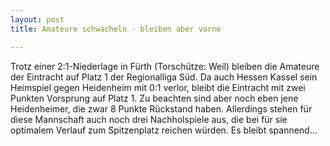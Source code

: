 ```yaml
---
layout: post
title: Amateure schwächeln - bleiben aber vorne

---
```


Trotz einer 2:1-Niederlage in Fürth (Torschütze: Weil) bleiben die Amateure der Eintracht auf Platz 1 der Regionalliga Süd. Da auch Hessen Kassel sein Heimspiel gegen Heidenheim mit 0:1 verlor, bleibt die Eintracht mit zwei Punkten Vorsprung auf Platz 1. Zu beachten sind aber noch eben jene Heidenheimer, die zwar 8 Punkte Rückstand haben. Allerdings stehen für diese Mannschaft auch noch drei Nachholspiele aus, die bei für sie optimalem Verlauf zum Spitzenplatz reichen würden. Es bleibt spannend...


